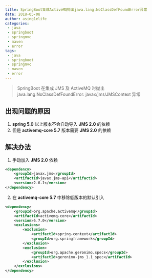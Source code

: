 ```yaml
---
title: SpringBoot集成ActiveMQ抛出java.lang.NoClassDefFoundError异常
date: 2018-05-08
author: asing1elife
categories:
 - java
 - springboot
 - springmvc
 - maven
 - error
tags:
 - java
 - springboot
 - springmvc
 - maven
 - error
---
```

> SpringBoot 在集成 JMS 及 ActiveMQ 时抛出 java.lang.NoClassDefFoundError: javax/jms/JMSContext 异常  

## 出现问题的原因
1. **spring 5.0** 以上版本不会自动导入 **JMS 2.0** 的依赖
2. 但是 **activemq-core 5.7**  版本需要 **JMS 2.0** 的依赖

## 解决办法
1. 手动加入 **JMS 2.0** 依赖

```xml
<dependency>
    <groupId>javax.jms</groupId>
    <artifactId>javax.jms-api</artifactId>
    <version>2.0.1</version>
</dependency>
```

2. 在 **activemq-core 5.7** 中移除低版本的默认引入

```xml
<dependency>
    <groupId>org.apache.activemq</groupId>
    <artifactId>activemq-core</artifactId>
    <version>5.7.0</version>
    <exclusions>
        <exclusion>
            <artifactId>spring-context</artifactId>
            <groupId>org.springframework</groupId>
        </exclusion>
        <exclusion>
            <groupId>org.apache.geronimo.specs</groupId>
            <artifactId>geronimo-jms_1.1_spec</artifactId>
        </exclusion>
    </exclusions>
</dependency>
```